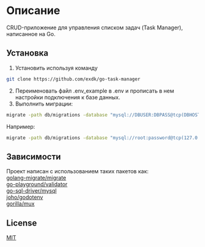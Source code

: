 # Описание

CRUD-приложение для управления списком задач (Task Manager), написанное на Go.

## Установка

1. Установить используя команду

```bash
git clone https://github.com/exdk/go-task-manager
```
2. Переименовать файл .env_example в .env и прописать в нем настройки подключения к базе данных.  
3. Выполнить миграции:
```bash
migrate -path db/migrations -database "mysql://DBUSER:DBPASS@tcp(DBHOST:DBPORT)/DBNAME" -verbose up
```  
Например:
```bash
migrate -path db/migrations -database "mysql://root:password@tcp(127.0.0.1:3306)/go-tm" -verbose up
```  

## Зависимости

Проект написан с использованием таких пакетов как:  
[golang-migrate/migrate](https://github.com/golang-migrate/migrate)  
[go-playground/validator](https://github.com/go-playground/validator/)  
[go-sql-driver/mysql](https://github.com/go-sql-driver/mysql)  
[joho/godotenv](https://github.com/joho/godotenv)  
[gorilla/mux](https://github.com/gorilla/mux)

## License

[MIT](https://choosealicense.com/licenses/mit/)
